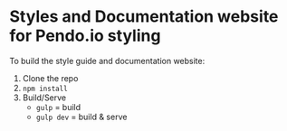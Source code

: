 # Styles and Documentation website for Pendo.io styling

To build the style guide and documentation website:

1. Clone the repo
1. `npm install`
1. Build/Serve
    - `gulp` = build
    - `gulp dev` = build & serve
